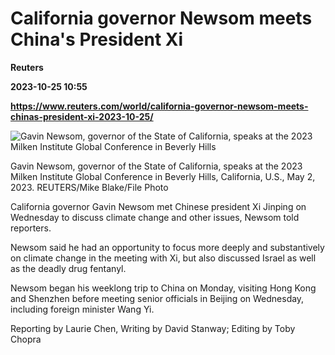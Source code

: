 # California governor Newsom meets China's President Xi
**Reuters**

**2023-10-25 10:55**

**https://www.reuters.com/world/california-governor-newsom-meets-chinas-president-xi-2023-10-25/**

![Gavin Newsom, governor of the State of California, speaks at the 2023 Milken Institute Global Conference in Beverly Hills](https://www.reuters.com/resizer/w0cRNN8bZ8h4kaWAa7E6llHxjfw=/1920x0/filters:quality(80)/cloudfront-us-east-2.images.arcpublishing.com/reuters/M7RDIDEGTVM55BSBEF6NSS2NPU.jpg)

Gavin Newsom, governor of the State of California, speaks at the 2023 Milken Institute Global Conference in Beverly Hills, California, U.S., May 2, 2023. REUTERS/Mike Blake/File Photo

California governor Gavin Newsom met Chinese president Xi Jinping on Wednesday to discuss climate change and other issues, Newsom told reporters.

Newsom said he had an opportunity to focus more deeply and substantively on climate change in the meeting with Xi, but also discussed Israel as well as the deadly drug fentanyl.

Newsom began his weeklong trip to China on Monday, visiting Hong Kong and Shenzhen before meeting senior officials in Beijing on Wednesday, including foreign minister Wang Yi.

Reporting by Laurie Chen, Writing by David Stanway; Editing by Toby Chopra